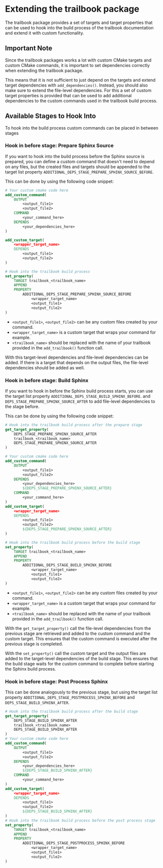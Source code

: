 # Extending the trailbook package

The trailbook package provides a set of targets and target properties
that can be used to hook into the build process of the trailbook documentation
and extend it with custom functionality.

## Important Note

Since the trailbook packages works a lot with custom CMake targets and
custom CMake commands, it is important to set dependencies correctly
when extending the trailbook package.

This means that it is not sufficient to just depend on the targets
and extend target dependencies with `add_dependencies()`. Instead,
you should also make sure to extend the file-level dependencies. For this
a set of custom target properties is provided that can be used
to add additional dependencies to the custom commands used in the
trailbook build process.

## Available Stages to Hook Into

To hook into the build process custom commands can be placed in between
stages

### Hook in before stage: Prepare Sphinx Source

If you want to hook into the build process before the Sphinx source
is prepared, you can define a custom command that doesn't need to
depend on any files, but the created files and targets should be appended to
the target list property `ADDITIONAL_DEPS_STAGE_PREPARE_SPHINX_SOURCE_BEFORE`.

This can be done by using the following code snippet:

```cmake
# Your custom cmake code here
add_custom_command(
    OUTPUT
        <output_file1>
        <output_file2>
    COMMAND
        <your_command_here>
    DEPENDS
        <your_dependencies_here>
)

add_custom_target(
    <wrapper_target_name>
    DEPENDS
        <output_file1>
        <output_file2>
)

# Hook into the trailbook build process
set_property(
    TARGET trailbook_<trailbook_name>
    APPEND
    PROPERTY 
        ADDITIONAL_DEPS_STAGE_PREPARE_SPHINX_SOURCE_BEFORE
            <wrapper_target_name>
            <output_file1>
            <output_file2>
)
```

* `<output_file1>`, `<output_file2>` can be any custom files created
    by your command.
* `<wrapper_target_name>` is a custom target that 
    wraps your command for example.
* `<trailbook_name>` should be replaced with the name of your trailbook
  provided in the `add_trailbook()` function call.

With this target-level dependencies and file-level dependencies can be added.
If there is a target that depends on the output files, the file-level
dependencies should be added as well.

### Hook in before stage: Build Sphinx

If you want to hook in before the Sphinx build process starts,
you can use the target list property `ADDITIONAL_DEPS_STAGE_BUILD_SPHINX_BEFORE`.
and `DEPS_STAGE_PREPARE_SPHINX_SOURCE_AFTER` to add file-level dependencies
to the stage before.

This can be done by using the following code snippet:

```cmake
# Hook into the trailbook build process after the prepare stage
get_target_property(
    DEPS_STAGE_PREPARE_SPHINX_SOURCE_AFTER
    trailbook_<trailbook_name>
    DEPS_STAGE_PREPARE_SPHINX_SOURCE_AFTER
)

# Your custom cmake code here
add_custom_command(
    OUTPUT
        <output_file1>
        <output_file2>
    DEPENDS
        <your_dependencies_here>
        ${DEPS_STAGE_PREPARE_SPHINX_SOURCE_AFTER}
    COMMAND
        <your_command_here>
)
add_custom_target(
    <wrapper_target_name>
    DEPENDS
        <output_file1>
        <output_file2>
        ${DEPS_STAGE_PREPARE_SPHINX_SOURCE_AFTER}
)

# Hook into the trailbook build process before the build stage
set_property(
    TARGET trailbook_<trailbook_name>
    APPEND
    PROPERTY
        ADDITIONAL_DEPS_STAGE_BUILD_SPHINX_BEFORE
            <wrapper_target_name>
            <output_file1>
            <output_file2>
)
```

* `<output_file1>`, `<output_file2>` can be any custom files created
    by your command.
* `<wrapper_target_name>` is a custom target that
    wraps your command for example.
* `<trailbook_name>` should be replaced with the name of your trailbook
    provided in the `add_trailbook()` function call.

With the `get_target_property()` call the file-level dependencies
from the previous stage are retrieved and added to the custom command
and the custom target. This ensures that the custom command is executed
after the previous stage is completed.

With the `set_property()` call the custom target and the output files
are added to the target-level dependencies of the build stage.
This ensures that the build stage waits for the custom command
to complete before starting the Sphinx build process.

### Hook in before stage: Post Process Sphinx

This can be done analogously to the previous stage, but using the target list property
`ADDITIONAL_DEPS_STAGE_POSTPROCESS_SPHINX_BEFORE` and `DEPS_STAGE_BUILD_SPHINX_AFTER`.

```cmake
# Hook into the trailbook build process after the build stage
get_target_property(
    DEPS_STAGE_BUILD_SPHINX_AFTER
    trailbook_<trailbook_name>
    DEPS_STAGE_BUILD_SPHINX_AFTER
)
# Your custom cmake code here
add_custom_command(
    OUTPUT
        <output_file1>
        <output_file2>
    DEPENDS
        <your_dependencies_here>
        ${DEPS_STAGE_BUILD_SPHINX_AFTER}
    COMMAND
        <your_command_here>
)
add_custom_target(
    <wrapper_target_name>
    DEPENDS
        <output_file1>
        <output_file2>
        ${DEPS_STAGE_BUILD_SPHINX_AFTER}
)
# Hook into the trailbook build process before the post process stage
set_property(
    TARGET trailbook_<trailbook_name>
    APPEND
    PROPERTY
        ADDITIONAL_DEPS_STAGE_POSTPROCESS_SPHINX_BEFORE
            <wrapper_target_name>
            <output_file1>
            <output_file2>
)
```
